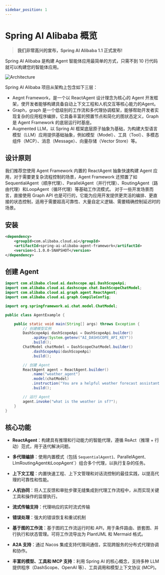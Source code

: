 ```yaml
---
sidebar_position: 1
---
```


# Spring AI Alibaba 概览

> **我们非常高兴的宣布，Spring AI Alibaba 1.1 正式发布!**

Spring AI Alibaba 是构建 Agent 智能体应用最简单的方式，只需不到 10 行代码就可以构建您的智能体应用。

![Architecture](/img/agent/overview/architecture.png)

Spring AI Alibaba 项目从架构上包含如下三层：

* Aegnt Framework，是一个以 ReactAgent 设计理念为核心的 Agent 开发框架，使开发者能够构建具备自动上下文工程和人机交互等核心能力的Agent。
* Graph，graph 是一个低级别的工作流和多代理协调框架，能够帮助开发者实现复杂的应用程序编排，它具备丰富的预置节点和简化的图状态定义，Graph 是 Agent Framework 的底层运行时基座。
* Augmented LLM，以 Spring AI 框架底层原子抽象为基础，为构建大型语言模型（LLM）应用提供基础抽象，例如模型（Model）、工具（Tool）、多模态组件（MCP）、消息（Message）、向量存储（Vector Store）等。

## 设计原则
我们推荐您使用 Agent Framework 内置的 ReactAgent 抽象快速构建 Agent 应用，对于需要更复杂流程控制的场景，Agent Framework 还预置了如 SequentialAgent（顺序代理）、ParallelAgent（并行代理）、RoutingAgent（路由代理）和LoopAgent（循环代理）等基础工作流模式。
对于一些开发场景而言，直接使用 Graph API 也是可行的，它能为应用开发提供更灵活的编排、更直接的状态控制，适用于需要超高可靠性、大量自定义逻辑、需要精确控制延迟时的场景。

## 安装

```xml
<dependency>
    <groupId>com.alibaba.cloud.ai</groupId>
    <artifactId>spring-ai-alibaba-agent-framework</artifactId>
    <version>1.1.0.0-SNAPSHOT</version>
</dependency>
```

## 创建 Agent

```java
import com.alibaba.cloud.ai.dashscope.api.DashScopeApi;
import com.alibaba.cloud.ai.dashscope.chat.DashScopeChatModel;
import com.alibaba.cloud.ai.graph.agent.ReactAgent;
import com.alibaba.cloud.ai.graph.CompileConfig;

import org.springframework.ai.chat.model.ChatModel;

public class AgentExample {

    public static void main(String[] args) throws Exception {
        // 创建模型实例
        DashScopeApi dashScopeApi = DashScopeApi.builder()
            .apiKey(System.getenv("AI_DASHSCOPE_API_KEY"))
            .build();
        ChatModel chatModel = DashScopeChatModel.builder()
            .dashScopeApi(dashScopeApi)
            .build();

        // 创建 Agent
        ReactAgent agent = ReactAgent.builder()
            .name("weather_agent")
            .model(chatModel)
            .instruction("You are a helpful weather forecast assistant.")
            .build();

        // 运行 Agent
        agent.invoke("what is the weather in sf?");
    }
}
```

## 核心功能

* **ReactAgent**：构建具有推理和行动能力的智能代理，遵循 ReAct（推理 + 行动）范式，用于迭代解决问题。

* **多代理编排**：使用内置模式（包括 `SequentialAgent1、`ParallelAgent`、`LlmRoutingAgent`和`LoopAgent`）组合多个代理，以执行复杂的任务。

* **上下文工程**：内置快速工程、上下文管理和对话流控制的最佳实践，以提高代理的可靠性和性能。

* **人机协同**：将人工反馈和审批步骤无缝集成到代理工作流程中，从而实现关键工具和操作的监督执行。

* **流式传输支持**：代理响应的实时流式传输

* **错误处理**：强大的错误恢复和重试机制

* **基于图的工作流**：基于图的工作流运行时和 API，用于条件路由、嵌套图、并行执行和状态管理。可将工作流导出为 PlantUML 和 Mermaid 格式。

* **A2A 支持**：通过 Nacos 集成支持代理间通信，实现跨服务的分布式代理协调和协作。

* **丰富的模型、工具和 MCP 支持**：利用 Spring AI 的核心概念，支持多种 LLM 提供程序（DashScope、OpenAI 等）、工具调用和模型上下文协议 (MCP)。
